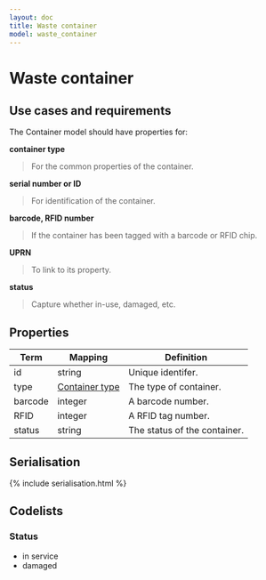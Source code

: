 ```yaml
---
layout: doc
title: Waste container
model: waste_container
---
```


# Waste container

## Use cases and requirements

The Container model should have properties for:

**container type**

> For the common properties of the container.

**serial number or ID**

> For identification of the container.

**barcode, RFID number**

> If the container has been tagged with a barcode or RFID chip.

**UPRN**

> To link to its property.

**status**

> Capture whether in-use, damaged, etc.


## Properties

Term     | Mapping | Definition
---------|---------|-----------
id | string | Unique identifer.
type | [Container type](container-type.html) | The type of container.
barcode | integer | A barcode number.
RFID | integer | A RFID tag number.
status | string | The status of the container.


## Serialisation

{% include serialisation.html %}


## Codelists

### Status

* in service
* damaged




